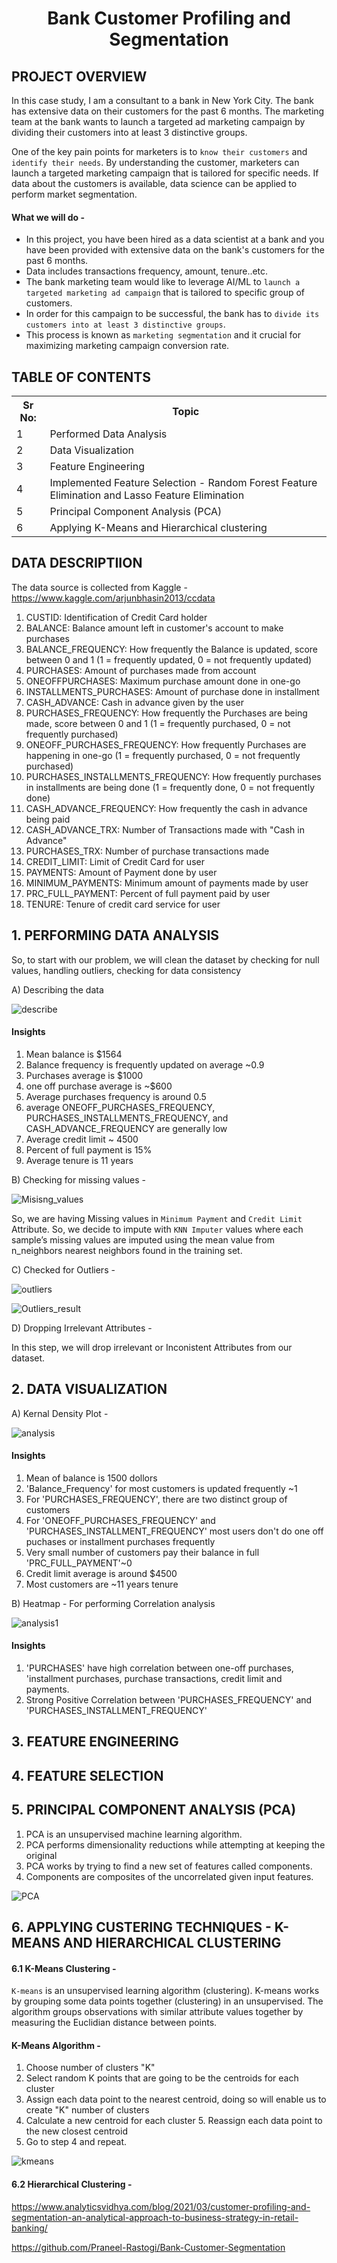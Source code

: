 # <p align = 'center'>Bank Customer Profiling and Segmentation</p>

## PROJECT OVERVIEW

In this case study, I am a consultant to a bank in New York City. The bank has extensive data on their customers for the past 6 months. The marketing team at the bank wants to launch a targeted ad marketing campaign by dividing their customers into at least 3 distinctive groups.

One of the key pain points for marketers is to `know their customers` and `identify their needs`. By understanding the customer, marketers can launch a targeted marketing campaign that is tailored for specific needs. If data about the customers is available, data science can be applied to perform market segmentation.

#### What we will do - 

* In this project, you have been hired as a data scientist at a bank and you have been provided with extensive data on the bank's customers for the past 6 months.
* Data includes transactions frequency, amount, tenure..etc.
* The bank marketing team would like to leverage AI/ML to `launch a targeted marketing ad campaign` that is tailored to specific group of customers.
* In order for this campaign to be successful, the bank has to `divide its customers into at least 3 distinctive groups`.
* This process is known as `marketing segmentation` and it crucial for maximizing marketing campaign conversion rate.

## TABLE OF CONTENTS
<table>
  <tr>
    <th>Sr No:</th>
    <th>Topic</th>
  </tr>
  <tr>
    <td>1</td>
    <td>Performed Data Analysis</td>
  </tr>
  <tr>
    <td>2</td>
    <td>Data Visualization</td>
  </tr>
 <tr>
    <td>3</td>
    <td>Feature Engineering</td>
  </tr>
   <tr>
    <td>4</td>
    <td>Implemented Feature Selection - Random Forest Feature Elimination and Lasso Feature Elimination</td>
  </tr>
     <tr>
    <td>5</td>
    <td>Principal Component Analysis (PCA)</td>
  </tr>
  <tr>
    <td>6</td>
    <td>Applying K-Means and Hierarchical clustering</td>
  </tr>
</table>


## DATA DESCRIPTIION

The data source is collected from Kaggle - https://www.kaggle.com/arjunbhasin2013/ccdata

1. CUSTID: Identification of Credit Card holder
2. BALANCE: Balance amount left in customer's account to make purchases
3. BALANCE_FREQUENCY: How frequently the Balance is updated, score between 0 and 1 (1 = frequently updated, 0 = not frequently updated)
4. PURCHASES: Amount of purchases made from account
5. ONEOFFPURCHASES: Maximum purchase amount done in one-go
6. INSTALLMENTS_PURCHASES: Amount of purchase done in installment
7. CASH_ADVANCE: Cash in advance given by the user
8. PURCHASES_FREQUENCY: How frequently the Purchases are being made, score between 0 and 1 (1 = frequently purchased, 0 = not frequently purchased)
9. ONEOFF_PURCHASES_FREQUENCY: How frequently Purchases are happening in one-go (1 = frequently purchased, 0 = not frequently purchased)
10. PURCHASES_INSTALLMENTS_FREQUENCY: How frequently purchases in installments are being done (1 = frequently done, 0 = not frequently done)
11. CASH_ADVANCE_FREQUENCY: How frequently the cash in advance being paid
12. CASH_ADVANCE_TRX: Number of Transactions made with "Cash in Advance"
13. PURCHASES_TRX: Number of purchase transactions made
14. CREDIT_LIMIT: Limit of Credit Card for user
15. PAYMENTS: Amount of Payment done by user
16. MINIMUM_PAYMENTS: Minimum amount of payments made by user
17. PRC_FULL_PAYMENT: Percent of full payment paid by user
18. TENURE: Tenure of credit card service for user


## 1. PERFORMING DATA ANALYSIS

So, to start with our problem, we will clean the dataset by checking for null values, handling outliers, checking for data consistency

A) Describing the data

![describe](Images/Describe.png)

#### Insights

1. Mean balance is $1564
2. Balance frequency is frequently updated on average ~0.9
3. Purchases average is $1000
4. one off purchase average is ~$600
5. Average purchases frequency is around 0.5
6. average ONEOFF_PURCHASES_FREQUENCY, PURCHASES_INSTALLMENTS_FREQUENCY, and CASH_ADVANCE_FREQUENCY are generally low
7. Average credit limit ~ 4500
8. Percent of full payment is 15%
9. Average tenure is 11 years

B) Checking for missing values - 

![Misisng_values](Images/missing_values_plot.png)

So, we are having Missing values in `Minimum Payment` and `Credit Limit` Attribute. So, we decide to impute with `KNN Imputer` values where each sample’s missing values are imputed using the mean value from n_neighbors nearest neighbors found in the training set.

C) Checked for Outliers - 

![outliers](Images/Outliers.png)

![Outliers_result](Images/outlier_result.png)


D) Dropping Irrelevant Attributes - 

In this step, we will drop irrelevant or Inconistent Attributes from our dataset.

## 2. DATA VISUALIZATION

A) Kernal Density Plot - 

![analysis](Images/Distplot.png)

#### Insights

1. Mean of balance is 1500 dollors
2. 'Balance_Frequency' for most customers is updated frequently ~1
3. For 'PURCHASES_FREQUENCY', there are two distinct group of customers
4. For 'ONEOFF_PURCHASES_FREQUENCY' and 'PURCHASES_INSTALLMENT_FREQUENCY' most users don't do one off puchases or installment purchases frequently 
5. Very small number of customers pay their balance in full 'PRC_FULL_PAYMENT'~0
6. Credit limit average is around $4500
7. Most customers are ~11 years tenure


B) Heatmap - For performing Correlation analysis

![analysis1](Images/Heatmap.png)


#### Insights

1. 'PURCHASES' have high correlation between one-off purchases, 'installment purchases, purchase transactions, credit limit and payments. 
2. Strong Positive Correlation between 'PURCHASES_FREQUENCY' and 'PURCHASES_INSTALLMENT_FREQUENCY'


## 3. FEATURE ENGINEERING


## 4. FEATURE SELECTION


## 5. PRINCIPAL COMPONENT ANALYSIS (PCA)

1. PCA is an unsupervised machine learning algorithm.
2. PCA performs dimensionality reductions while attempting at keeping the original
3. PCA works by trying to find a new set of features called components. 
4. Components are composites of the uncorrelated given input features.

![PCA](Images/PCA.jpeg)


## 6. APPLYING CUSTERING TECHNIQUES - K-MEANS AND HIERARCHICAL CLUSTERING

#### 6.1 K-Means Clustering - 

`K-means` is an unsupervised learning algorithm (clustering). K-means works by grouping some data points together (clustering) in an unsupervised. The algorithm groups observations with similar attribute values together by measuring the Euclidian distance between points.

#### K-Means Algorithm - 

1. Choose number of clusters "K"
2. Select random K points that are going to be the centroids for each cluster
3. Assign each data point to the nearest centroid, doing so will enable us to create "K" number of clusters
4. Calculate a new centroid for each cluster 5. Reassign each data point to the new closest centroid
6. Go to step 4 and repeat.

![kmeans](Images/k_means.png)

#### 6.2 Hierarchical Clustering - 

 https://www.analyticsvidhya.com/blog/2021/03/customer-profiling-and-segmentation-an-analytical-approach-to-business-strategy-in-retail-banking/

 https://github.com/Praneel-Rastogi/Bank-Customer-Segmentation

 
